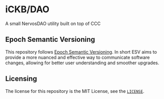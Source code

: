 # iCKB/DAO

A small NervosDAO utility built on top of CCC

## Epoch Semantic Versioning

This repository follows [Epoch Semantic Versioning](https://antfu.me/posts/epoch-semver). In short ESV aims to provide a more nuanced and effective way to communicate software changes, allowing for better user understanding and smoother upgrades.

## Licensing

The license for this repository is the MIT License, see the [`LICENSE`](./LICENSE).
